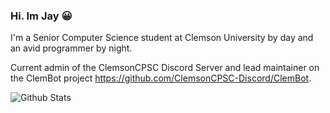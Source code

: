 ### Hi. Im Jay 😀 
I'm a Senior Computer Science student at Clemson University by day and an avid programmer by night. 

Current admin of the ClemsonCPSC Discord Server and lead maintainer on the ClemBot project https://github.com/ClemsonCPSC-Discord/ClemBot. 

![Github Stats](https://github-readme-stats.vercel.app/api?username=Jay-Madden&count_private=true&show_icons=true&include_all_commits=true)

<!--
**Jay-Madden/Jay-Madden** is a ✨ _special_ ✨ repository because its `README.md` (this file) appears on your GitHub profile.



- 🔭 I’m currently working on ...
- 🌱 I’m currently learning ...
- 👯 I’m looking to collaborate on ...
- 🤔 I’m looking for help with ...
- 💬 Ask me about ...
- 📫 How to reach me: ...
- 😄 Pronouns: ...
- ⚡ Fun fact: ...
-->
